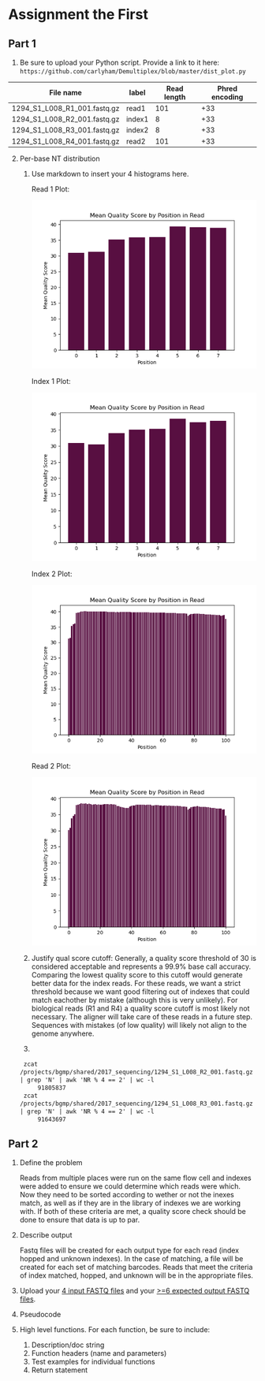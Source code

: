 # Assignment the First

## Part 1
1. Be sure to upload your Python script. Provide a link to it here: ```https://github.com/carlyham/Demultiplex/blob/master/dist_plot.py```

| File name | label | Read length | Phred encoding |
|---|---|---|---|
| 1294_S1_L008_R1_001.fastq.gz | read1 | 101 | +33 |
| 1294_S1_L008_R2_001.fastq.gz | index1 | 8 | +33 |
| 1294_S1_L008_R3_001.fastq.gz | index2 | 8 | +33 |
| 1294_S1_L008_R4_001.fastq.gz | read2 | 101 | +33 |

2. Per-base NT distribution
    1. Use markdown to insert your 4 histograms here.

       Read 1 Plot:
       
       ![](https://github.com/carlyham/Demultiplex/blob/master/Assignment-the-first/plots/R2_dist_plot.png)

       Index 1 Plot:
       
       ![](https://github.com/carlyham/Demultiplex/blob/master/Assignment-the-first/plots/R3_dist_plot.png)

       Index 2 Plot:
       
       ![](https://github.com/carlyham/Demultiplex/blob/master/Assignment-the-first/plots/R1_dist_plot.png)

       Read 2 Plot:
       
       ![](https://github.com/carlyham/Demultiplex/blob/master/Assignment-the-first/plots/R4_dist_plot.png)

    3. Justify qual score cutoff:
       Generally, a quality score threshold of 30 is considered acceptable and represents a 99.9% base call accuracy. Comparing the lowest quality score to this cutoff would generate better data for the index reads. For these reads, we want a strict threshold because we want good filtering out of indexes that could match eachother by mistake (although this is very unlikely).
    For biological reads (R1 and R4) a quality score cutoff is most likely not necessary. The aligner will take care of these reads in a future step. Sequences with mistakes (of low quality) will likely not align to the genome anywhere.

    5. 

        zcat /projects/bgmp/shared/2017_sequencing/1294_S1_L008_R2_001.fastq.gz | grep 'N' | awk 'NR % 4 == 2' | wc -l 
            91805837
        zcat /projects/bgmp/shared/2017_sequencing/1294_S1_L008_R3_001.fastq.gz | grep 'N' | awk 'NR % 4 == 2' | wc -l 
            91643697

## Part 2
1. Define the problem
    
   Reads from multiple places were run on the same flow cell and indexes were added to ensure we could determine which reads were which. Now they need to be sorted according to wether or not the inexes match, as well as if they are in the library of indexes we are working with. If both of these criteria are met, a quality score check should be done to ensure that data is up to par.
   
3. Describe output

   Fastq files will be created for each output type for each read (index hopped and unknown indexes). In the case of matching, a file will be created for each set of matching barcodes. Reads that meet the criteria of index matched, hopped, and unknown will be in the appropriate files.
   
5. Upload your [4 input FASTQ files](../TEST-input_FASTQ) and your [>=6 expected output FASTQ files](../TEST-output_FASTQ).
6. Pseudocode
7. High level functions. For each function, be sure to include:
    1. Description/doc string
    2. Function headers (name and parameters)
    3. Test examples for individual functions
    4. Return statement
